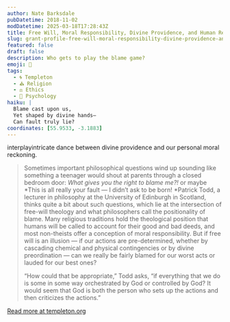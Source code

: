 ```yaml
---
author: Nate Barksdale
pubDatetime: 2018-11-02
modDatetime: 2025-03-18T17:28:43Z
title: Free Will, Moral Responsibility, Divine Providence, and Human Relationships with God
slug: grant-profile-free-will-moral-responsibility-divine-providence-and-human-relationships-with-god
featured: false
draft: false
description: Who gets to play the blame game?
emoji: 🤔
tags:
  - 🌀 Templeton
  - ⛪ Religion
  - ⚖️ Ethics
  - 🧠 Psychology
haiku: |
  Blame cast upon us,  
  Yet shaped by divine hands—  
  Can fault truly lie?
coordinates: [55.9533, -3.1883]
---
```

interplayintricate dance between divine providence and our personal moral reckoning.

> Sometimes important philosophical questions wind up sounding like something a teenager would shout at parents through a closed bedroom door: *What gives you the right to blame me?!* or maybe *This is all really your fault — I didn’t ask to be born! *Patrick Todd, a lecturer in philosophy at the University of Edinburgh in Scotland, thinks quite a bit about such questions, which lie at the intersection of free-will theology and what philosophers call the positionality of blame. Many religious traditions hold the theological position that humans will be called to account for their good and bad deeds, and most non-theists offer a conception of moral responsibility. But if free will is an illusion — if our actions are pre-determined, whether by cascading chemical and physical contingencies or by divine preordination — can we really be fairly blamed for our worst acts or lauded for our best ones?
>
> “How could that be appropriate,” Todd asks, “if everything that we do is some in some way orchestrated by God or controlled by God? It would seem that God is both the person who sets up the actions and then criticizes the actions.”

[Read more at templeton.org](https://www.templeton.org/grant/free-will-moral-responsibility-divine-providence-and-human-relationships-with-god)
